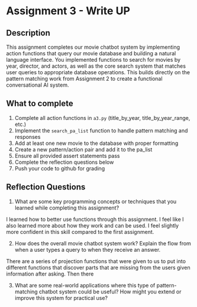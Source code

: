 # Assignment 3 - Write UP

## Description
This assignment completes our movie chatbot system by implementing action functions that query our movie database and building a natural language interface. You implemented functions to search for movies by year, director, and actors, as well as the core search system that matches user queries to appropriate database operations. This builds directly on the pattern matching work from Assignment 2 to create a functional conversational AI system.

## What to complete
1. Complete all action functions in `a3.py` (title_by_year, title_by_year_range, etc.)
2. Implement the `search_pa_list` function to handle pattern matching and responses  
3. Add at least one new movie to the database with proper formatting
4. Create a new pattern/action pair and add it to the pa_list
5. Ensure all provided assert statements pass
6. Complete the reflection questions below
7. Push your code to github for grading

## Reflection Questions

1. What are some key programming concepts or techniques that you learned while completing this assignment?

I learned how to better use functions through this assignment. I feel like I also learned more about how they work and can be used. I feel slightly more confident in this skill compared to the first assignment. 

2. How does the overall movie chatbot system work? Explain the flow from when a user types a query to when they receive an answer.

There are a series of projection functions that were given to us to put into different functions that discover parts that are missing from the users given information after asking. Then there 

3. What are some real-world applications where this type of pattern-matching chatbot system could be useful? How might you extend or improve this system for practical use?